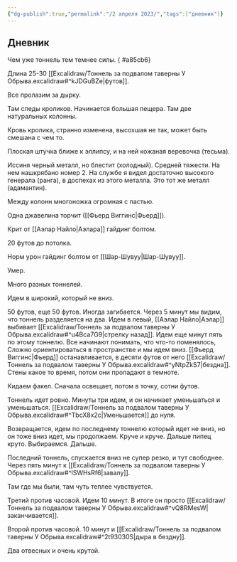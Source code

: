 ```yaml
---
{"dg-publish":true,"permalink":"/2 апреля 2023/","tags":["дневник"]}
---
```


## Дневник

Чем уже тоннель тем темнее силы.
{ #a85cb6}


Длина 25-30 [[Excalidraw/Тоннель за подвалом таверны У Обрыва.excalidraw#^kJDGuBZe\|футов]].

Все пролазим за дырку.

Там следы кроликов. Начинается большая пещера. Там две натуральных колонны.

Кровь кролика, странно изменена, высохшая не так, может быть смешана с чем то.

Плоская штучка ближе к эллипсу, и на ней кожаная веревочка (тесьма).

Иссиня черный металл, но блестит (холодный). Средней тяжести. На нем нашкрябано номер 2. На службе я видел достаточно высокого генерала (ранга), в доспехах из этого металла. Это тот же металл (адамантин).

Между колонн многоножка огромная с пастью.

Одна джавелина торчит ([[Фьерд Виггинс\|Фьерд]]).

Крит от [[Аэлар Найло\|Аэлара]] гайдинг болтом.

20 футов до потолка.

Норм урон гайдинг болтом от [[Шар-Шувуу\|Шар-Шувуу]].

Умер.

Много разных тоннелей.

Идем в широкий, который не вниз.

50 футов, еще 50 футов. Иногда загибается. Через 5 минут мы видим, что тоннель разделяется на два. Идем в левый, [[Аэлар Найло\|Аэлар]] выбивает [[Excalidraw/Тоннель за подвалом таверны У Обрыва.excalidraw#^u4Bca7G9\|стрелку назад]]. Идем еще минут пять по этому тоннелю. Все начинают понимать, что что-то поменялось, Сложно ориентироваться в пространстве и мы идем вниз. [[Фьерд Виггинс\|Фьерд]] останавливается, в десяти футов от него [[Excalidraw/Тоннель за подвалом таверны У Обрыва.excalidraw#^yNtpZkS7\|бездна]]. Стены какое то время, потом они пропадают в темноте.

Кидаем факел. Сначала освещает, потом в точку, сотни футов.

Тоннель идет ровно. Минуты три идем, и он начинает уменьшаться и уменьшаться. [[Excalidraw/Тоннель за подвалом таверны У Обрыва.excalidraw#^TbcX8x2c\|Уменьшается]] до нуля.

Возвращается, идем по последнему тоннелю который идет не вниз, но он тоже вниз идет, мы продолжаем. Круче и круче. Дальше пипец круто. Выбираемся. Дальше.

Последний тоннель, спускается вниз не супер резко, и тут свободнее. Через пять минут к [[Excalidraw/Тоннель за подвалом таверны У Обрыва.excalidraw#^lSWHsRf6\|завалу]].

Там где мы были, там чуть теплее чувствуется.

Третий против часовой. Идем 10 минут. В итоге он просто [[Excalidraw/Тоннель за подвалом таверны У Обрыва.excalidraw#^vQ8RMesW\|заканчивается]].

Второй против часовой. 10 минут и [[Excalidraw/Тоннель за подвалом таверны У Обрыва.excalidraw#^2t93030S\|дыра в бездну]].

Два отвесных и очень крутой.